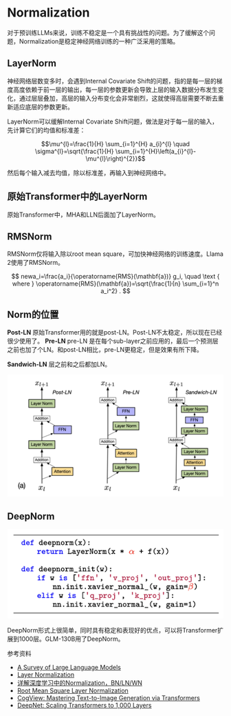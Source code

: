 # Normalization

对于预训练LLMs来说，训练不稳定是一个具有挑战性的问题。为了缓解这个问题，Normalization是稳定神经网络训练的一种广泛采用的策略。

## LayerNorm

神经网络层数变多时，会遇到Internal Covariate Shift的问题，指的是每一层的梯度高度依赖于前一层的输出，每一层的参数更新会导致上层的输入数据分布发生变化，通过层层叠加，高层的输入分布变化会非常剧烈，这就使得高层需要不断去重新适应底层的参数更新。

LayerNorm可以缓解Internal Covariate Shift问题，做法是对于每一层的输入，先计算它们的均值和标准差：

$$\mu^{l}=\frac{1}{H} \sum_{i=1}^{H} a_{i}^{l} \quad \sigma^{l}=\sqrt{\frac{1}{H} \sum_{i=1}^{H}\left(a_{i}^{l}-\mu^{l}\right)^{2}}$$

然后每个输入减去均值，除以标准差，再输入到神经网络中。

## 原始Transformer中的LayerNorm

原始Transformer中，MHA和LLN后面加了LayerNorm。

## RMSNorm

RMSNorm仅将输入除以root mean square，可加快神经网络的训练速度。Llama 2使用了RMSNorm。

$$
newa_i=\frac{a_i}{\operatorname{RMS}(\mathbf{a})} g_i, \quad \text { where } \operatorname{RMS}(\mathbf{a})=\sqrt{\frac{1}{n} \sum_{i=1}^n a_i^2} .
$$



## Norm的位置

**Post-LN** 原始Transformer用的就是post-LN。Post-LN不太稳定，所以现在已经很少使用了。
**Pre-LN** pre-LN 是在每个sub-layer之前应用的，最后一个预测层之前也加了个LN。和post-LN相比，pre-LN更稳定，但是效果有所下降。

**Sandwich-LN**  层之前和之后都加LN。

![截屏2023-08-30 13.20.03.png](images/norm.png)

## DeepNorm

![截屏2023-08-30 13.24.06.png](images/deepnorm.png)

DeepNorm形式上很简单，同时具有稳定和表现好的优点，可以将Transformer扩展到1000层。GLM-130B用了DeepNorm。

参考资料

- [A Survey of Large Language Models](https://arxiv.org/abs/2303.18223)
- [Layer Normalization](https://arxiv.org/pdf/1607.06450v1.pdf)
- [详解深度学习中的Normalization，BN/LN/WN](https://zhuanlan.zhihu.com/p/33173246)
- [Root Mean Square Layer Normalization](https://arxiv.org/pdf/1910.07467.pdf)
- [CogView: Mastering Text-to-Image Generation via Transformers](https://arxiv.org/pdf/2105.13290.pdf)
- [DeepNet: Scaling Transformers to 1,000 Layers](https://arxiv.org/pdf/2203.00555.pdf)